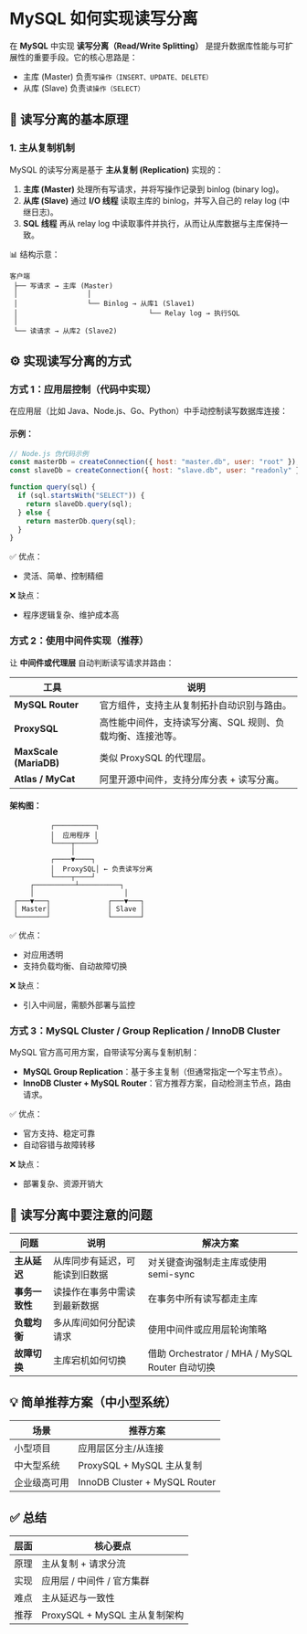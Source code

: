 # MySQL 如何实现读写分离

在 **MySQL** 中实现 **读写分离（Read/Write Splitting）** 是提升数据库性能与可扩展性的重要手段。它的核心思路是：

- 主库 (Master) 负责`写操作（INSERT、UPDATE、DELETE）`
- 从库 (Slave) 负责`读操作（SELECT）`

## 🧩 读写分离的基本原理

### 1. 主从复制机制

MySQL 的读写分离是基于 **主从复制 (Replication)** 实现的：

1. **主库 (Master)** 处理所有写请求，并将写操作记录到 binlog (binary log)。
2. **从库 (Slave)** 通过 **I/O 线程** 读取主库的 binlog，并写入自己的 relay log (中继日志)。
3. **SQL 线程** 再从 relay log 中读取事件并执行，从而让从库数据与主库保持一致。

📊 结构示意：

```
客户端
 ├── 写请求 → 主库 (Master)
 │                 │
 │                 └── Binlog → 从库1 (Slave1)
 │                                └── Relay log → 执行SQL
 │
 └── 读请求 → 从库2 (Slave2)
```

## ⚙️ 实现读写分离的方式

### 方式 1：应用层控制（代码中实现）

在应用层（比如 Java、Node.js、Go、Python）中手动控制读写数据库连接：

#### 示例：

```js
// Node.js 伪代码示例
const masterDb = createConnection({ host: "master.db", user: "root" });
const slaveDb = createConnection({ host: "slave.db", user: "readonly" });

function query(sql) {
  if (sql.startsWith("SELECT")) {
    return slaveDb.query(sql);
  } else {
    return masterDb.query(sql);
  }
}
```

✅ 优点：

- 灵活、简单、控制精细

❌ 缺点：

- 程序逻辑复杂、维护成本高

### 方式 2：使用中间件实现（推荐）

让 **中间件或代理层** 自动判断读写请求并路由：

| 工具                   | 说明                                                       |
| ---------------------- | ---------------------------------------------------------- |
| **MySQL Router**       | 官方组件，支持主从复制拓扑自动识别与路由。                 |
| **ProxySQL**           | 高性能中间件，支持读写分离、SQL 规则、负载均衡、连接池等。 |
| **MaxScale (MariaDB)** | 类似 ProxySQL 的代理层。                                   |
| **Atlas / MyCat**      | 阿里开源中间件，支持分库分表 + 读写分离。                  |

#### 架构图：

```
          ┌──────────┐
          │  应用程序 │
          └────┬─────┘
               │
          ┌────▼────┐
          │  ProxySQL│ ← 负责读写分离
          └────┬────┘
     ┌──────────┴──────────┐
     │                      │
 ┌───▼───┐              ┌───▼───┐
 │ Master│              │ Slave │
 └───────┘              └───────┘
```

✅ 优点：

- 对应用透明
- 支持负载均衡、自动故障切换

❌ 缺点：

- 引入中间层，需额外部署与监控

### 方式 3：MySQL Cluster / Group Replication / InnoDB Cluster

MySQL 官方高可用方案，自带读写分离与复制机制：

- **MySQL Group Replication**：基于多主复制（但通常指定一个写主节点）。
- **InnoDB Cluster + MySQL Router**：官方推荐方案，自动检测主节点，路由请求。

✅ 优点：

- 官方支持、稳定可靠
- 自动容错与故障转移

❌ 缺点：

- 部署复杂、资源开销大

## 🔁 读写分离中要注意的问题

| 问题           | 说明                           | 解决方案                                        |
| -------------- | ------------------------------ | ----------------------------------------------- |
| **主从延迟**   | 从库同步有延迟，可能读到旧数据 | 对关键查询强制走主库或使用 semi-sync            |
| **事务一致性** | 读操作在事务中需读到最新数据   | 在事务中所有读写都走主库                        |
| **负载均衡**   | 多从库间如何分配读请求         | 使用中间件或应用层轮询策略                      |
| **故障切换**   | 主库宕机如何切换               | 借助 Orchestrator / MHA / MySQL Router 自动切换 |

## 💡 简单推荐方案（中小型系统）

| 场景         | 推荐方案                      |
| ------------ | ----------------------------- |
| 小型项目     | 应用层区分主/从连接           |
| 中大型系统   | ProxySQL + MySQL 主从复制     |
| 企业级高可用 | InnoDB Cluster + MySQL Router |

## ✅ 总结

| 层面 | 核心要点                      |
| ---- | ----------------------------- |
| 原理 | 主从复制 + 请求分流           |
| 实现 | 应用层 / 中间件 / 官方集群    |
| 难点 | 主从延迟与一致性              |
| 推荐 | ProxySQL + MySQL 主从复制架构 |
